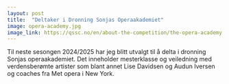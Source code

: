 ```yaml
---
layout: post
title:  "Deltaker i Dronning Sonjas Operaakademiet"
image: opera-academy.jpg
image_link: https://qssc.no/en/about-the-competition/the-opera-academy
---
```


Til neste sesongen 2024/2025 har jeg blitt utvalgt til å delta i dronning Sonjas operaakademiet. Det inneholder mesterklasse og veiledning med verdensberømte artister som blant annet Lise Davidsen og Audun Iversen og coaches fra Met opera i New York.
